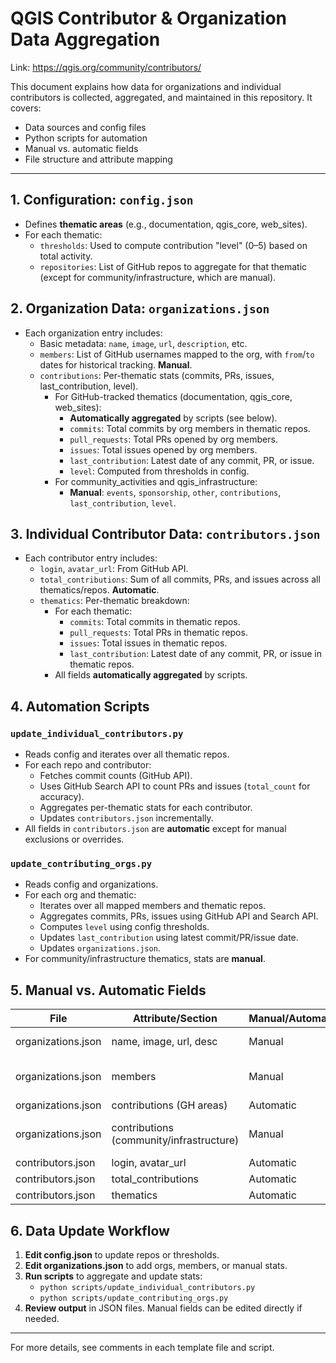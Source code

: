 # QGIS Contributor & Organization Data Aggregation

Link: https://qgis.org/community/contributors/

This document explains how data for organizations and individual contributors is collected, aggregated, and maintained in this repository. It covers:
- Data sources and config files
- Python scripts for automation
- Manual vs. automatic fields
- File structure and attribute mapping

---

## 1. Configuration: `config.json`
- Defines **thematic areas** (e.g., documentation, qgis_core, web_sites).
- For each thematic:
  - `thresholds`: Used to compute contribution "level" (0–5) based on total activity.
  - `repositories`: List of GitHub repos to aggregate for that thematic (except for community/infrastructure, which are manual).

## 2. Organization Data: `organizations.json`
- Each organization entry includes:
  - Basic metadata: `name`, `image`, `url`, `description`, etc.
  - `members`: List of GitHub usernames mapped to the org, with `from`/`to` dates for historical tracking. **Manual**.
  - `contributions`: Per-thematic stats (commits, PRs, issues, last_contribution, level).
    - For GitHub-tracked thematics (documentation, qgis_core, web_sites):
      - **Automatically aggregated** by scripts (see below).
      - `commits`: Total commits by org members in thematic repos.
      - `pull_requests`: Total PRs opened by org members.
      - `issues`: Total issues opened by org members.
      - `last_contribution`: Latest date of any commit, PR, or issue.
      - `level`: Computed from thresholds in config.
    - For community_activities and qgis_infrastructure:
      - **Manual**: `events`, `sponsorship`, `other`, `contributions`, `last_contribution`, `level`.

## 3. Individual Contributor Data: `contributors.json`
- Each contributor entry includes:
  - `login`, `avatar_url`: From GitHub API.
  - `total_contributions`: Sum of all commits, PRs, and issues across all thematics/repos. **Automatic**.
  - `thematics`: Per-thematic breakdown:
    - For each thematic:
      - `commits`: Total commits in thematic repos.
      - `pull_requests`: Total PRs in thematic repos.
      - `issues`: Total issues in thematic repos.
      - `last_contribution`: Latest date of any commit, PR, or issue in thematic repos.
    - All fields **automatically aggregated** by scripts.

## 4. Automation Scripts

### `update_individual_contributors.py`
- Reads config and iterates over all thematic repos.
- For each repo and contributor:
  - Fetches commit counts (GitHub API).
  - Uses GitHub Search API to count PRs and issues (`total_count` for accuracy).
  - Aggregates per-thematic stats for each contributor.
  - Updates `contributors.json` incrementally.
- All fields in `contributors.json` are **automatic** except for manual exclusions or overrides.

### `update_contributing_orgs.py`
- Reads config and organizations.
- For each org and thematic:
  - Iterates over all mapped members and thematic repos.
  - Aggregates commits, PRs, issues using GitHub API and Search API.
  - Computes `level` using config thresholds.
  - Updates `last_contribution` using latest commit/PR/issue date.
  - Updates `organizations.json`.
- For community/infrastructure thematics, stats are **manual**.

## 5. Manual vs. Automatic Fields

| File                  | Attribute/Section         | Manual/Automatic | Notes |
|---------------------- |--------------------------|------------------|-------|
| organizations.json    | name, image, url, desc   | Manual           | Org metadata |
| organizations.json    | members                  | Manual           | Map usernames to org |
| organizations.json    | contributions (GH areas) | Automatic        | By script |
| organizations.json    | contributions (community/infrastructure) | Manual | Events, sponsorship, etc. |
| contributors.json     | login, avatar_url        | Automatic        | From GitHub |
| contributors.json     | total_contributions      | Automatic        | By script |
| contributors.json     | thematics                | Automatic        | By script |

## 6. Data Update Workflow

1. **Edit config.json** to update repos or thresholds.
2. **Edit organizations.json** to add orgs, members, or manual stats.
3. **Run scripts** to aggregate and update stats:
   - `python scripts/update_individual_contributors.py`
   - `python scripts/update_contributing_orgs.py`
4. **Review output** in JSON files. Manual fields can be edited directly if needed.

---

For more details, see comments in each template file and script.
